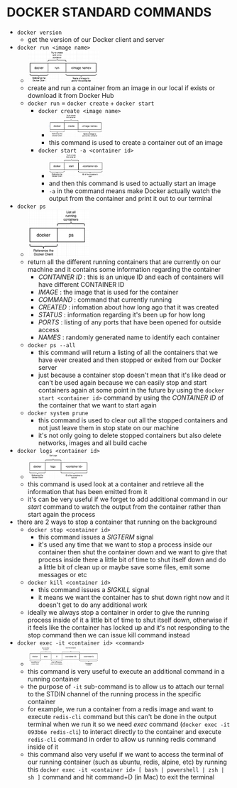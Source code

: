 # DOCKER STANDARD COMMANDS

- ```docker version```
    - get the version of our Docker client and server
- ```docker run <image name>```
    - <img src="/files/images/img1.png" height="35%" width="35%" />
    - create and run a container from an image in our local if exists or download it from Docker Hub
    - `docker run` = `docker create` + `docker start`
        - ```docker create <image name>```
            - <img src="/files/images/img3.png" height="30%" width="30%" />
            - this command is used to create a container out of an image
        - ```docker start -a <container id>```
            - <img src="/files/images/img4.png" height="30%" width="30%" />
            - and then this command is used to actually start an image
            - `-a` in the command means make Docker actually watch the output from the container and print it out to our terminal
- ```docker ps```
    - <img src="/files/images/img2.png" height="30%" width="30%" />
    - return all the different running containers that are currently on our machine and it contains some information regarding the container
        - *CONTAINER ID* : this is an unique ID and each of containers will have different CONTAINER ID
        - *IMAGE* : the image that is used for the container
        - *COMMAND* : command that currently running
        - *CREATED* : infomation about how long ago that it was created
        - *STATUS* : information regarding it's been up for how long
        - *PORTS* : listing of any ports that have been opened for outside access
        - *NAMES* : randomly generated name to identify each container
    - ```docker ps --all```
        - this command will return a listing of all the containers that we have ever created and then stopped or exited from our Docker server
        - just because a container stop doesn't mean that it's like dead or can't be used again because we can easily stop and start containers again at some point in the future by using the ```docker start <container id>``` command by using the *CONTAINER ID* of the container that we want to start again
    - ```docker system prune```
        - this command is used to clear out all the stopped containers and not just leave them in stop state on our machine
        - it's not only going to delete stopped containers but also delete networks, images and all build cache
- ```docker logs <container id>```
    - <img src="/files/images/img5.png" height="30%" width="30%" />
    - this command is used look at a container and retrieve all the information that has been emitted from it
    - it's can be very useful if we forget to add additional command in our *start* command to watch the output from the container rather than start again the process
- there are 2 ways to stop a container that running on the background
    - ```docker stop <container id>```
        - this command issues a *SIGTERM* signal
        - it's used any time that we want to stop a process inside our container then shut the container down and we want to give that process inside there a little bit of time to shut itself down and do a little bit of clean up or maybe save some files, emit some messages or etc
    - ```docker kill <container id>```
        - this command issues a *SIGKILL* signal
        - it means we want the container has to shut down right now and it doesn't get to do any additional work
    - ideally we always stop a container in order to give the running process inside of it a little bit of time to shut itself down, otherwise if it feels like the container has locked up and it's not responding to the stop command then we can issue kill command instead
- ```docker exec -it <container id> <command>```
    - <img src="/files/images/img6.png" height="35%" width="35%" />
    - this command is very useful to execute an additional command in a running container
    - the purpose of `-it` sub-command is to allow us to attach our ternal to the STDIN channel of the running process in the specific container
    - for example, we run a container from a redis image and want to execute `redis-cli` command but this can't be done in the output terminal when we run it so we need *exec* command (`docker exec -it 093b6e redis-cli`) to interact directly to the container and execute `redis-cli` command in order to allow us running redis command inside of it
    - this command also very useful if we want to access the terminal of our running container (such as ubuntu, redis, alpine, etc) by running this `docker exec -it <container id> [ bash | powershell | zsh | sh ]` command and hit command+D (in Mac) to exit the terminal